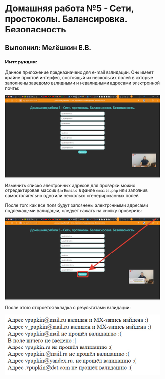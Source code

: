 # Домашняя работа №5 - Сети, простоколы. Балансировка. Безопасность

## Выполнил: Мелёшкин В.В.

### Интсрукция:

Данное приложение предназначено для e-mail валидации. Оно имеет крайне простой интерфес,
состоящий из нескольких полей в которые заполнены заведомо валидными и невалидными адресами
электронной почты:

![Интерфейс приложения](screenshots/interface.jpg)

Изменить списко электронных адресов для проверки можно отредактировав массив `$arEmails`
в файле `emails.php` или заполнив самостолятельно одно или несколько сгенерированных полей.

После того как все поля будут заполнены электронными адресами подлежащими валидации,
следует нажать на кнопку проверить:

![Кнопка "Проверить"](screenshots/submit.jpg)

После этого откроется вкладка с результатами валидации:

![Кнопка "Проверить"](screenshots/validation_result.jpg)